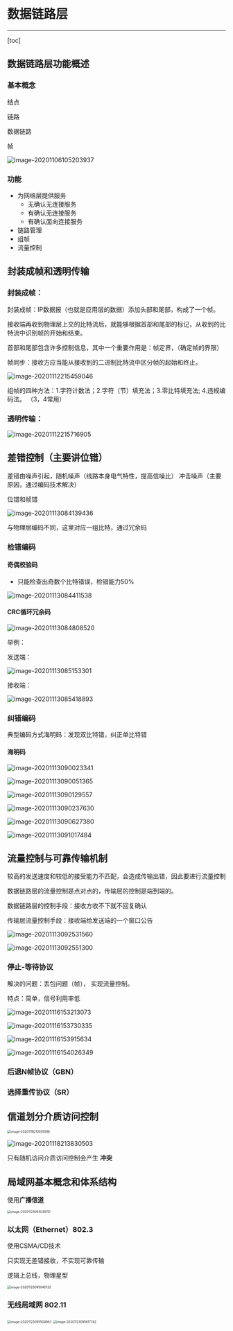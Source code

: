 # 数据链路层

---

[toc]

## 数据链路层功能概述

### 基本概念

结点

链路

数据链路

帧

 ![image-20201106105203937](D:\MyStudyFile\Study_C_PLUS_PLUS\C-PLUS-PLUS-Road\NetWork\数据链路层.assets\image-20201106105203937.png)

### 功能

- 为网络层提供服务
  - 无确认无连接服务
  - 有确认无连接服务
  - 有确认面向连接服务
- 链路管理
- 组帧
- 流量控制

## 封装成帧和透明传输

### 封装成帧：

封装成帧：IP数据报（也就是应用层的数据）添加头部和尾部，构成了一个帧。

接收端再收到物理层上交的比特流后，就能够根据首部和尾部的标记，从收到的比特流中识别帧的开始和结束。

首部和尾部包含许多控制信息，其中一个重要作用是：帧定界，（确定帧的界限）



帧同步：接收方应当能从接收到的二进制比特流中区分帧的起始和终止。

 ![image-20201112215459046](D:\MyStudyFile\Study_C_PLUS_PLUS\C-PLUS-PLUS-Road\NetWork\数据链路层.assets\image-20201112215459046.png)

组帧的四种方法：1.字符计数法；2.字符（节）填充法；3.零比特填充法; 4.违规编码法。 （3，4常用）



### 透明传输：

 ![image-20201112215716905](D:\MyStudyFile\Study_C_PLUS_PLUS\C-PLUS-PLUS-Road\NetWork\数据链路层.assets\image-20201112215716905.png)



## 差错控制（主要讲位错）

差错由噪声引起，随机噪声（线路本身电气特性，提高信噪比） 冲击噪声（主要原因，通过编码技术解决）

位错和帧错

 ![image-20201113084139436](D:\MyStudyFile\Study_C_PLUS_PLUS\C-PLUS-PLUS-Road\NetWork\数据链路层.assets\image-20201113084139436.png)

与物理层编码不同，这里对应一组比特，通过冗余码

### 检错编码

#### 奇偶校验码

- 只能检查出奇数个比特错误，检错能力50%

 ![image-20201113084411538](D:\MyStudyFile\Study_C_PLUS_PLUS\C-PLUS-PLUS-Road\NetWork\数据链路层.assets\image-20201113084411538.png)

#### CRC循环冗余码

 ![image-20201113084808520](D:\MyStudyFile\Study_C_PLUS_PLUS\C-PLUS-PLUS-Road\NetWork\数据链路层.assets\image-20201113084808520.png)

举例：

发送端：

 ![image-20201113085153301](D:\MyStudyFile\Study_C_PLUS_PLUS\C-PLUS-PLUS-Road\NetWork\数据链路层.assets\image-20201113085153301.png)

接收端：

 ![image-20201113085418893](D:\MyStudyFile\Study_C_PLUS_PLUS\C-PLUS-PLUS-Road\NetWork\数据链路层.assets\image-20201113085418893.png)

### 纠错编码

典型编码方式海明码：发现双比特错，纠正单比特错

#### 海明码

 ![image-20201113090023341](D:\MyStudyFile\Study_C_PLUS_PLUS\C-PLUS-PLUS-Road\NetWork\数据链路层.assets\image-20201113090023341.png)

 ![image-20201113090051365](D:\MyStudyFile\Study_C_PLUS_PLUS\C-PLUS-PLUS-Road\NetWork\数据链路层.assets\image-20201113090051365.png)

 ![image-20201113090129557](D:\MyStudyFile\Study_C_PLUS_PLUS\C-PLUS-PLUS-Road\NetWork\数据链路层.assets\image-20201113090129557.png)

 ![image-20201113090237630](D:\MyStudyFile\Study_C_PLUS_PLUS\C-PLUS-PLUS-Road\NetWork\数据链路层.assets\image-20201113090237630.png)

 ![image-20201113090627380](D:\MyStudyFile\Study_C_PLUS_PLUS\C-PLUS-PLUS-Road\NetWork\数据链路层.assets\image-20201113090627380.png)

 ![image-20201113091017484](D:\MyStudyFile\Study_C_PLUS_PLUS\C-PLUS-PLUS-Road\NetWork\数据链路层.assets\image-20201113091017484.png)



## 流量控制与可靠传输机制

较高的发送速度和较低的接受能力不匹配，会造成传输出错，因此要进行流量控制

数据链路层的流量控制是点对点的，传输层的控制是端到端的。

数据链路层的控制手段：接收方收不下就不回复确认

传输层流量控制手段：接收端给发送端的一个窗口公告

 ![image-20201113092531560](D:\MyStudyFile\Study_C_PLUS_PLUS\C-PLUS-PLUS-Road\NetWork\数据链路层.assets\image-20201113092531560.png)

 ![image-20201113092551300](D:\MyStudyFile\Study_C_PLUS_PLUS\C-PLUS-PLUS-Road\NetWork\数据链路层.assets\image-20201113092551300.png)

### 停止-等待协议

解决的问题：丢包问题（帧）， 实现流量控制。

特点：简单，信号利用率低

![image-20201116153213073](D:\MyStudyFile\Study_C_PLUS_PLUS\C-PLUS-PLUS-Road\NetWork\数据链路层.assets\image-20201116153213073.png)

![image-20201116153730335](D:\MyStudyFile\Study_C_PLUS_PLUS\C-PLUS-PLUS-Road\NetWork\数据链路层.assets\image-20201116153730335.png)



![image-20201116153915634](D:\MyStudyFile\Study_C_PLUS_PLUS\C-PLUS-PLUS-Road\NetWork\数据链路层.assets\image-20201116153915634.png)

![image-20201116154026349](D:\MyStudyFile\Study_C_PLUS_PLUS\C-PLUS-PLUS-Road\NetWork\数据链路层.assets\image-20201116154026349.png)





### 后退N帧协议（GBN）

### 选择重传协议（SR）



## 信道划分介质访问控制

 <img src="D:\MyStudyFile\Study_C_PLUS_PLUS\C-PLUS-PLUS-Road\NetWork\数据链路层.assets\image-20201118213555598.png" alt="image-20201118213555598" style="zoom:50%;" />

![image-20201118213830503](D:\MyStudyFile\Study_C_PLUS_PLUS\C-PLUS-PLUS-Road\NetWork\数据链路层.assets\image-20201118213830503.png)

只有随机访问介质访问控制会产生 **冲突**



## 局域网基本概念和体系结构

使用**广播信道**



 <img src="D:\MyStudyFile\Study_C_PLUS_PLUS\C-PLUS-PLUS-Road\NetWork\数据链路层.assets\image-20201123093049110.png" alt="image-20201123093049110" style="zoom:50%;" />

### 以太网（Ethernet）802.3

使用CSMA/CD技术

只实现无差错接收，不实现可靠传输

逻辑上总线，物理星型

 <img src="D:\MyStudyFile\Study_C_PLUS_PLUS\C-PLUS-PLUS-Road\NetWork\数据链路层.assets\image-20201123095040132.png" alt="image-20201123095040132" style="zoom:50%;" />



### 无线局域网 802.11

 <img src="D:\MyStudyFile\Study_C_PLUS_PLUS\C-PLUS-PLUS-Road\NetWork\数据链路层.assets\image-20201123095504663.png" alt="image-20201123095504663" style="zoom:50%;" />

 <img src="D:\MyStudyFile\Study_C_PLUS_PLUS\C-PLUS-PLUS-Road\NetWork\数据链路层.assets\image-20201123095617742.png" alt="image-20201123095617742" style="zoom:50%;" />